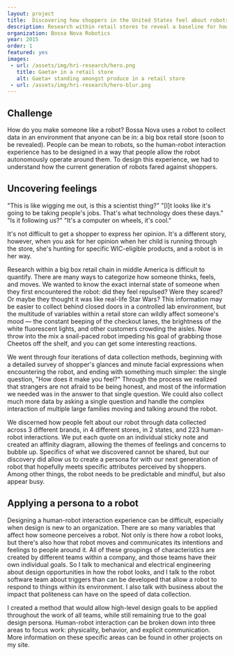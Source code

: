 ```yaml
---
layout: project
title:  Discovering how shoppers in the United States feel about robots
description: Research within retail stores to reveal a baseline for how people feel about a robot being within a retail environment. This research then created new attributes and a persona through which to design the next generation of robot.
organization: Bossa Nova Robotics
year: 2015
order: 1
featured: yes
images: 
 - url: /assets/img/hri-research/hero.png
   title: Gaeta+ in a retail store
   alt: Gaeta+ standing amongst produce in a retail store
 - url: /assets/img/hri-research/hero-blur.png
---
```


<h2 class="first">Challenge</h2>

How do you make someone like a robot? Bossa Nova uses a robot to collect data in an environment that anyone can be in: a big box retail store (soon to be revealed). People can be mean to robots, so the human-robot interaction experience has to be designed in a way that people allow the robot autonomously operate around them. To design this experience, we had to understand how the current generation of robots fared against shoppers.

## Uncovering feelings

"This is like wigging me out, is this a scientist thing?" 
"[I]t looks like it's going to be taking people's jobs. That's what technology does these days." 
"Is it following us?" 
"It's a computer on wheels, it's cool." 

It's not difficult to get a shopper to express her opinion. It's a different story, however, when you ask for her opinion when her child is running through the store, she's hunting for specific WIC-eligible products, and a robot is in her way.

Research within a big box retail chain in middle America is difficult to quantify. There are many ways to categorize how someone thinks, feels, and moves. We wanted to know the exact internal state of someone when they first encountered the robot: did they feel repulsed? Were they scared? Or maybe they thought it was like real-life Star Wars? This information may be easier to collect behind closed doors in a controlled lab environment, but the multitude of variables within a retail store can wildly affect someone's mood — the constant beeping of the checkout lanes, the brightness of the white fluorescent lights, and other customers crowding the aisles. Now throw into the mix a snail-paced robot impeding his goal of grabbing those Cheetos off the shelf, and you can get some interesting reactions.

We went through four iterations of data collection methods, beginning with a detailed survey of shopper's glances and minute facial expressions when encountering the robot, and ending with something much simpler: the single question, "How does it make you feel?" Through the process we realized that strangers are not afraid to be being honest, and most of the information we needed was in the answer to that single question. We could also collect much more data by asking a single question and handle the complex interaction of multiple large families moving and talking around the robot.

We discerned how people felt about our robot through data collected across 3 different brands, in 4 different stores, in 2 states, and 223 human-robot interactions. We put each quote on an individual sticky note and created an affinity diagram, allowing the themes of feelings and concerns to bubble up. Specifics of what we discovered cannot be shared, but our discovery did allow us to create a persona for with our next generation of robot that hopefully meets specific attributes perceived by shoppers. Among other things, the robot needs to be predictable and mindful, but also appear busy.


## Applying a persona to a robot

Designing a human-robot interaction experience can be difficult, especially when design is new to an organization. There are so many variables that affect how someone perceives a robot. Not only is there how a robot looks, but there's also how that robot moves and communicates its intentions and feelings to people around it. All of these groupings of characteristics are created by different teams within a company, and those teams have their own individual goals. So I talk to mechanical and electrical engineering about design opportunities in how the robot looks, and I talk to the robot software team about triggers than can be developed that allow a robot to respond to things within its environment. I also talk with business about the impact that politeness can have on the speed of data collection.

I created a method that would allow high-level design goals to be applied throughout the work of all teams, while still remaining true to the goal design persona. Human-robot interaction can be broken down into three areas to focus work: physicality, behavior, and explicit communication. More information on these specific areas can be found in other projects on my site.
